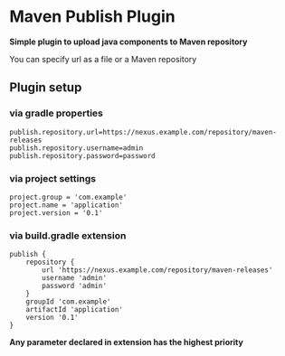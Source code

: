 # Maven Publish Plugin

**Simple plugin to upload java components to Maven repository**

You can specify url as a file or a Maven repository

## Plugin setup

### via gradle properties

    publish.repository.url=https://nexus.example.com/repository/maven-releases
    publish.repository.username=admin
    publish.repository.password=password

### via project settings

    project.group = 'com.example'
    project.name = 'application'
    project.version = '0.1'

### via build.gradle extension

    publish {
        repository {
            url 'https://nexus.example.com/repository/maven-releases'
            username 'admin'
            password 'admin'
        }
        groupId 'com.example'
        artifactId 'application'                         
        version '0.1'
    }
    
**Any parameter declared in extension has the highest priority**
    